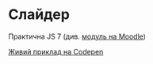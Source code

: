 # Слайдер

Практична JS 7 (див. [модуль на Moodle](https://distance.kuk.edu.ua/mod/assign/view.php?id=143628))

[Живий приклад на Codepen](https://codepen.io/Dmytro-Baida-the-looper/pen/oggmYRm)
